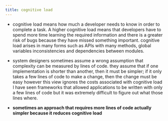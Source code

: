 ```yaml
---
title: cognitive load
---
```


- cognitive load means how much a developer needs to know in order to complete a task. A higher cognitive load means that developers have to spend more time learning the required information and there is a greater risk of bugs because they have missed something important. cognitive load arises in many forms such as APIs with many methods, global variables inconsistencies and dependencies between modules.

- system designers sometimes assume a wrong assumption that complexity can be measured by lines of code. they assume that if one implementation is shorter than another, then it must be simpler; if it only takes a few lines of code to make a change, then the change must be easy however this view ignores the costs associated with cognitive load I have seen frameworks that allowed applications to be written with only a few lines of code but it was extremely difficult to figure out what those lines where. 

- **sometimes an approach that requires more lines of code actually simpler because it reduces cognitive load**
